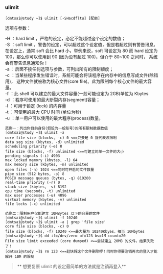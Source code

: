 ### ulimit

```
[dmtsai@study ~]$ ulimit [-SHacdfltu] [配额]
```

选项与参数：

-H ：hard limit ，严格的设定，必定不能超过这个设定的数值；  
-S ：soft limit ，警告的设定，可以超过这个设定值，但是若超过则有警告讯息。 在设定上，通常 soft 会比 hard 小，举例来说，soft 可设定为 80 而 hard 设定为 100，那么你可以使用到 90 \(因为没有超过 100\)，但介于 80~100 之间时， 系统会有警告讯息通知你！  
-a ：后面不接任何选项与参数，可列出所有的限制额度；  
-c ：当某些程序发生错误时，系统可能会将该程序在内存中的信息写成文件\(除错用\)， 这种文件就被称为核心文件\(core file\)。此为限制每个核心文件的最大容量。  
-f ：此 shell 可以建立的最大文件容量\(一般可能设定为 2GB\)单位为 Kbytes  
-d ：程序可使用的最大断裂内存\(segment\)容量；  
-l ：可用于锁定 \(lock\) 的内存量  
-t ：可使用的最大 CPU 时间 \(单位为秒\)  
-u ：单一用户可以使用的最大程序\(process\)数量。

```
范例一：列出你目前身份(假设为一般账号)的所有限制数据数值
[dmtsai@study ~]$ ulimit -a
core file size (blocks, -c) 0 <==只要是 0 就代表没限制
data seg size (kbytes, -d) unlimited
scheduling priority (-e) 0
file size (blocks, -f) unlimited <==可建立的单一文件的大小
pending signals (-i) 4903
max locked memory (kbytes, -l) 64
max memory size (kbytes, -m) unlimited
open files (-n) 1024 <==同时可开启的文件数量
pipe size (512 bytes, -p) 8
POSIX message queues (bytes, -q) 819200
real-time priority (-r) 0
stack size (kbytes, -s) 8192
cpu time (seconds, -t) unlimited
max user processes (-u) 4096
virtual memory (kbytes, -v) unlimited
file locks (-x) unlimited

范例二：限制用户仅能建立 10MBytes 以下的容量的文件
[dmtsai@study ~]$ ulimit -f 10240
[dmtsai@study ~]$ ulimit -a | grep 'file size'
core file size (blocks, -c) 0
file size (blocks, -f) 10240 <==最大量为 10240Kbyes，相当 10Mbytes
[dmtsai@study ~]$ dd if=/dev/zero of=123 bs=1M count=20
File size limit exceeded (core dumped) <==尝试建立 20MB 的文件，结果失败了！
[dmtsai@study ~]$ rm 123 <==赶快将这个文件删除啰！同时你得要注销再次的登入才能解开 10M 的限制
```

> ** 想要复原 ulimit 的设定最简单的方法就是注销再登入**



